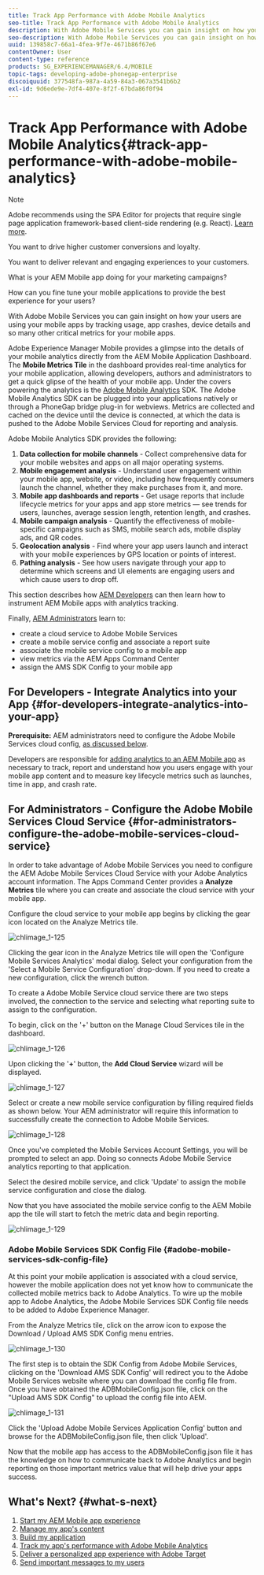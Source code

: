 ```yaml
---
title: Track App Performance with Adobe Mobile Analytics
seo-title: Track App Performance with Adobe Mobile Analytics
description: With Adobe Mobile Services you can gain insight on how your users are using your mobile apps by tracking usage, app crashes, device details and so many other critical metrics for your mobile apps. Follow this page to learn more.
seo-description: With Adobe Mobile Services you can gain insight on how your users are using your mobile apps by tracking usage, app crashes, device details and so many other critical metrics for your mobile apps. Follow this page to learn more.
uuid: 139858c7-66a1-4fea-9f7e-4671b86f67e6
contentOwner: User
content-type: reference
products: SG_EXPERIENCEMANAGER/6.4/MOBILE
topic-tags: developing-adobe-phonegap-enterprise
discoiquuid: 377548fa-987a-4a59-84a3-067a3541b6b2
exl-id: 9d6ede9e-7df4-407e-8f2f-67bda86f0f94
---
```

# Track App Performance with Adobe Mobile Analytics{#track-app-performance-with-adobe-mobile-analytics}

>[!NOTE]
>
>Adobe recommends using the SPA Editor for projects that require single page application framework-based client-side rendering (e.g. React). [Learn more](/help/sites-developing/spa-overview.md).

You want to drive higher customer conversions and loyalty.

You want to deliver relevant and engaging experiences to your customers.

What is your AEM Mobile app doing for your marketing campaigns?

How can you fine tune your mobile applications to provide the best experience for your users?

With Adobe Mobile Services you can gain insight on how your users are using your mobile apps by tracking usage, app crashes, device details and so many other critical metrics for your mobile apps.

Adobe Experience Manager Mobile provides a glimpse into the details of your mobile analytics directly from the AEM Mobile Application Dashboard. The **Mobile Metrics Tile** in the dashboard provides real-time analytics for your mobile application, allowing developers, authors and administrators to get a quick glipse of the health of your mobile app. Under the covers powering the analytics is the [Adobe Mobile Analytics](https://www.adobe.com/ca/solutions/digital-analytics/mobile-web-apps-analytics.html) SDK. The Adobe Mobile Analytics SDK can be plugged into your applications natively or through a PhoneGap bridge plug-in for webviews. Metrics are collected and cached on the device until the device is connected, at which the data is pushed to the Adobe Mobile Services Cloud for reporting and analysis.

Adobe Mobile Analytics SDK provides the following:

1. **Data collection for mobile channels** - Collect comprehensive data for your mobile websites and apps on all major operating systems.
1. **Mobile engagement analysis** - Understand user engagement within your mobile app, website, or video, including how frequently consumers launch the channel, whether they make purchases from it, and more.
1. **Mobile app dashboards and reports** - Get usage reports that include lifecycle metrics for your apps and app store metrics — see trends for users, launches, average session length, retention length, and crashes.
1. **Mobile campaign analysis** - Quantify the effectiveness of mobile-specific campaigns such as SMS, mobile search ads, mobile display ads, and QR codes.
1. **Geolocation analysis** - Find where your app users launch and interact with your mobile experiences by GPS location or points of interest.
1. **Pathing analysis** - See how users navigate through your app to determine which screens and UI elements are engaging users and which cause users to drop off.

This section describes how [AEM Developers](#developers) can then learn how to instrument AEM Mobile apps with analytics tracking.

Finally, [AEM Administrators](#administrators) learn to:

* create a cloud service to Adobe Mobile Services
* create a mobile service config and associate a report suite
* associate the mobile service config to a mobile app
* view metrics via the AEM Apps Command Center
* assign the AMS SDK Config to your mobile app

## For Developers - Integrate Analytics into your App {#for-developers-integrate-analytics-into-your-app}

**Prerequisite:** AEM administrators need to configure the Adobe Mobile Services cloud config, [as discussed below](#amscloudserviceconfig).

Developers are responsible for [adding analytics to an AEM Mobile app](/help/mobile/phonegap-add-analytics-to-apps.md) as necessary to track, report and understand how you users engage with your mobile app content and to measure key lifecycle metrics such as launches, time in app, and crash rate.

## For Administrators - Configure the Adobe Mobile Services Cloud Service {#for-administrators-configure-the-adobe-mobile-services-cloud-service}

In order to take advantage of Adobe Mobile Services you need to configure the AEM Adobe Mobile Services Cloud Service with your Adobe Analytics account information. The Apps Command Center provides a **Analyze Metrics** tile where you can create and associate the cloud service with your mobile app.

Configure the cloud service to your mobile app begins by clicking the gear icon located on the Analyze Metrics tile.

![chlimage_1-125](assets/chlimage_1-125.png)

Clicking the gear icon in the Analyze Metrics tile will open the 'Configure Mobile Services Analytics' modal dialog. Select your configuration from the 'Select a Mobile Service Configuration' drop-down. If you need to create a new configuration, click the wrench button.

To create a Adobe Mobile Service cloud service there are two steps involved, the connection to the service and selecting what reporting suite to assign to the configuration.

To begin, click on the '+' button on the Manage Cloud Services tile in the dashboard.

![chlimage_1-126](assets/chlimage_1-126.png)

Upon clicking the '**+**' button, the **Add Cloud Service** wizard will be displayed.

![chlimage_1-127](assets/chlimage_1-127.png)

Select or create a new mobile service configuration by filling required fields as shown below. Your AEM administrator will require this information to successfully create the connection to Adobe Mobile Services.

![chlimage_1-128](assets/chlimage_1-128.png)

Once you've completed the Mobile Services Account Settings, you will be prompted to select an app. Doing so connects Adobe Mobile Service analytics reporting to that application.

Select the desired mobile service, and click 'Update' to assign the mobile service configuration and close the dialog.

Now that you have associated the mobile service config to the AEM Mobile app the tile will start to fetch the metric data and begin reporting.

![chlimage_1-129](assets/chlimage_1-129.png)

### Adobe Mobile Services SDK Config File {#adobe-mobile-services-sdk-config-file}

At this point your mobile application is associated with a cloud service, however the mobile application does not yet know how to communicate the collected mobile metrics back to Adobe Analytics. To wire up the mobile app to Adobe Analytics, the Adobe Mobile Services SDK Config file needs to be added to Adobe Experience Manager.

From the Analyze Metrics tile, click on the arrow icon to expose the Download / Upload AMS SDK Config menu entries.

![chlimage_1-130](assets/chlimage_1-130.png)

The first step is to obtain the SDK Config from Adobe Mobile Services, clicking on the 'Download AMS SDK Config' will redirect you to the Adobe Mobile Services website where you can download the config file from. Once you have obtained the ADBMobileConfig.json file, click on the "Upload AMS SDK Config" to upload the config file into AEM.

![chlimage_1-131](assets/chlimage_1-131.png)

Click the 'Upload Adobe Mobile Services Application Config' button and browse for the ADBMobileConfig.json file, then click 'Upload'.

Now that the mobile app has access to the ADBMobileConfig.json file it has the knowledge on how to communicate back to Adobe Analytics and begin reporting on those important metrics value that will help drive your apps success.

## What's Next? {#what-s-next}

1. [Start my AEM Mobile app experience](/help/mobile/starting-aem-phonegap-app.md)
1. [Manage my app's content](/help/mobile/phonegap-manage-app-content.md)
1. [Build my application](/help/mobile/building-app-mobile-phonegap.md)
1. [Track my app's performance with Adobe Mobile Analytics](/help/mobile/phonegap-intro-to-app-analytics.md)
1. [Deliver a personalized app experience with Adobe Target](/help/mobile/phonegap-aem-mobile-content-personalization.md)
1. [Send important messages to my users](/help/mobile/phonegap-push-notifications.md)

